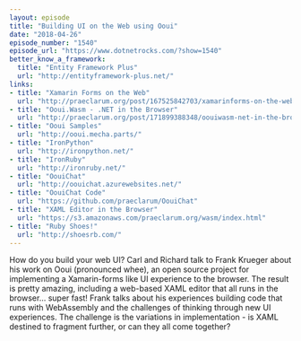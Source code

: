 ```yaml
---
layout: episode
title: "Building UI on the Web using Ooui"
date: "2018-04-26"
episode_number: "1540"
episode_url: "https://www.dotnetrocks.com/?show=1540"
better_know_a_framework:
  title: "Entity Framework Plus"
  url: "http://entityframework-plus.net/"
links:
- title: "Xamarin Forms on the Web"
  url: "http://praeclarum.org/post/167525842703/xamarinforms-on-the-web"
- title: "Ooui.Wasm - .NET in the Browser"
  url: "http://praeclarum.org/post/171899388348/oouiwasm-net-in-the-browser"
- title: "Ooui Samples"
  url: "http://ooui.mecha.parts/"
- title: "IronPython"
  url: "http://ironpython.net/"
- title: "IronRuby"
  url: "http://ironruby.net/"
- title: "OouiChat"
  url: "http://oouichat.azurewebsites.net/"
- title: "OouiChat Code"
  url: "https://github.com/praeclarum/OouiChat"
- title: "XAML Editor in the Browser"
  url: "https://s3.amazonaws.com/praeclarum.org/wasm/index.html"
- title: "Ruby Shoes!"
  url: "http://shoesrb.com/"
---
```


How do you build your web UI? Carl and Richard talk to Frank Krueger about his work on Ooui (pronounced whee), an open source project for implementing a Xamarin-forms like UI experience to the browser. The result is pretty amazing, including a web-based XAML editor that all runs in the browser... super fast! Frank talks about his experiences building code that runs with WebAssembly and the challenges of thinking through new UI experiences. The challenge is the variations in implementation - is XAML destined to fragment further, or can they all come together?
